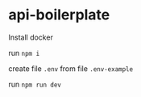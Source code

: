 # api-boilerplate
Install docker

run `npm i`

create file `.env` from file `.env-example`

run `npm run dev`
